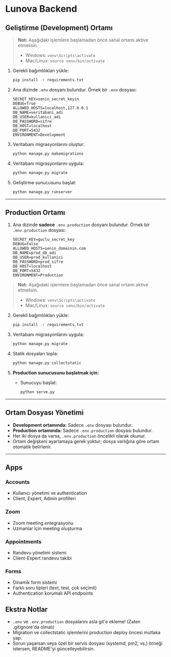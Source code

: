 # Lunova Backend

## Geliştirme (Development) Ortamı

> **Not:** Aşağıdaki işlemlere başlamadan önce sanal ortamı aktive etmelisin.
> - Windows: `venv\Scripts\activate`
> - Mac/Linux: `source venv/bin/activate`

1. Gerekli bağımlılıkları yükle:
   ```bash
   pip install -r requirements.txt
   ```

2. Ana dizinde `.env` dosyanı bulundur. Örnek bir `.env` dosyası:
   ```env
   SECRET_KEY=senin_secret_keyin
   DEBUG=True
   ALLOWED_HOSTS=localhost,127.0.0.1
   DB_NAME=veritabani_adi
   DB_USER=kullanici_adi
   DB_PASSWORD=sifre
   DB_HOST=localhost
   DB_PORT=5432
   ENVIRONMENT=Development
   ```
   
3. Veritabanı migrasyonlarını oluştur:
   ```bash
   python manage.py makemigrations
   ```
 
4. Veritabanı migrasyonlarını uygula:
   ```bash
   python manage.py migrate
   ```

5. Geliştirme sunucusunu başlat:
   ```bash
   python manage.py runserver
   ```

---

## Production Ortamı

1. Ana dizinde **sadece** `.env.production` dosyanı bulundur. Örnek bir `.env.production` dosyası:
   ```env
   SECRET_KEY=guclu_secret_key
   DEBUG=False
   ALLOWED_HOSTS=senin_domainin.com
   DB_NAME=prod_db_adi
   DB_USER=prod_kullanici
   DB_PASSWORD=prod_sifre
   DB_HOST=localhost
   DB_PORT=5432
   ENVIRONMENT=Production
   ```

> **Not:** Aşağıdaki işlemlere başlamadan önce sanal ortamı aktive etmelisin.
> - Windows: `venv\Scripts\activate`
> - Mac/Linux: `source venv/bin/activate`

2. Gerekli bağımlılıkları yükle:
   ```bash
   pip install -r requirements.txt
   ```

3. Veritabanı migrasyonlarını uygula:
   ```bash
   python manage.py migrate
   ```

4. Statik dosyaları topla:
   ```bash
   python manage.py collectstatic
   ```

5. **Production sunucusunu başlatmak için:**
   - Sunucuyu başlat:
     ```bash
     python serve.py
     ```

---

## Ortam Dosyası Yönetimi

- **Development ortamında:** Sadece `.env` dosyası bulundur.
- **Production ortamında:** Sadece `.env.production` dosyası bulundur.
- Her iki dosya da varsa, `.env.production` öncelikli olarak okunur.
- Ortam değişkeni ayarlamaya gerek yoktur; dosya varlığına göre ortam otomatik belirlenir.

---

## Apps

### Accounts
- Kullanıcı yönetimi ve authentication
- Client, Expert, Admin profilleri

### Zoom
- Zoom meeting entegrasyonu
- Uzmanlar için meeting oluşturma

### Appointments
- Randevu yönetimi sistemi
- Client-Expert randevu takibi

### Forms
- Dinamik form sistemi
- Farklı soru tipleri (text, test, çok seçimli)
- Authentication korumalı API endpoints

## Ekstra Notlar

- `.env` ve `.env.production` dosyalarını asla git'e ekleme! (Zaten .gitignore'da olmalı)
- Migration ve collectstatic işlemlerini production deploy öncesi mutlaka yap.
- Sorun yaşarsan veya özel bir servis dosyası (systemd, pm2, vs.) örneği istersen, README'yi güncelleyebilirsin. 
